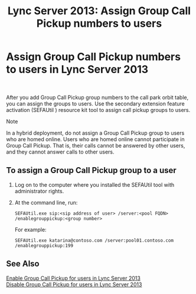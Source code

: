 ﻿---
title: 'Lync Server 2013: Assign Group Call Pickup numbers to users'
TOCTitle: Assign Group Call Pickup numbers to users
ms:assetid: b8e79275-8e7e-4799-b908-f34f61df22f0
ms:mtpsurl: https://technet.microsoft.com/en-us/library/JJ945647(v=OCS.15)
ms:contentKeyID: 51541508
ms.date: 07/23/2014
mtps_version: v=OCS.15
---

# Assign Group Call Pickup numbers to users in Lync Server 2013

 


After you add Group Call Pickup group numbers to the call park orbit table, you can assign the groups to users. Use the secondary extension feature activation (SEFAUtil ) resource kit tool to assign call pickup groups to users.


> [!NOTE]
> In a hybrid deployment, do not assign a Group Call Pickup group to users who are homed online. Users who are homed online cannot participate in Group Call Pickup. That is, their calls cannot be answered by other users, and they cannot answer calls to other users.



## To assign a Group Call Pickup group to a user

1.  Log on to the computer where you installed the SEFAUtil tool with administrator rights.

2.  At the command line, run:
    
        SEFAUtil.exe sip:<sip address of user> /server:<pool FQDN> /enablegrouppickup:<group number>
    
    For example:
    
        SEFAUtil.exe katarina@contoso.com /server:pool01.contoso.com /enablegrouppickup:199

## See Also


[Enable Group Call Pickup for users in Lync Server 2013](lync-server-2013-enable-group-call-pickup-for-users.md)  
[Disable Group Call Pickup for users in Lync Server 2013](lync-server-2013-disable-group-call-pickup-for-users.md)

